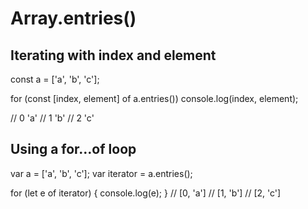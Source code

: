 # Array.entries\(\)

## Iterating with index and element

const a = \['a', 'b', 'c'\];

for \(const \[index, element\] of a.entries\(\)\) console.log\(index, element\);

// 0 'a' // 1 'b' // 2 'c'

## Using a for…of loop

var a = \['a', 'b', 'c'\]; var iterator = a.entries\(\);

for \(let e of iterator\) { console.log\(e\); } // \[0, 'a'\] // \[1, 'b'\] // \[2, 'c'\]

